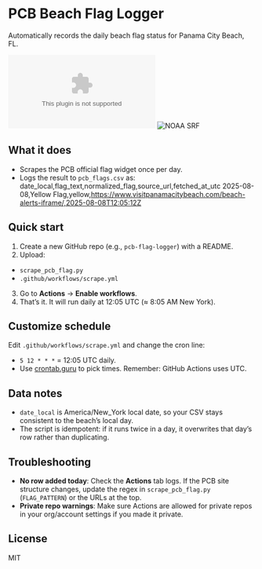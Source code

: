 # PCB Beach Flag Logger

Automatically records the daily beach flag status for Panama City Beach, FL.

![PCB Flag](https://github.com/GandalfGrey89/pcb-flag-logger/pcb_flags.csv)
![NOAA SRF](https://github.com/<you>/<repo>/actions/workflows/noaa_pcb_srf_logger.yml/badge.svg)


## What it does
- Scrapes the PCB official flag widget once per day.
- Logs the result to `pcb_flags.csv` as:
date_local,flag_text,normalized_flag,source_url,fetched_at_utc
2025-08-08,Yellow Flag,yellow,https://www.visitpanamacitybeach.com/beach-alerts-iframe/,2025-08-08T12:05:12Z
  
## Quick start
1. Create a new GitHub repo (e.g., `pcb-flag-logger`) with a README.
2. Upload:
 - `scrape_pcb_flag.py`
 - `.github/workflows/scrape.yml`
3. Go to **Actions** → **Enable workflows**.
4. That’s it. It will run daily at 12:05 UTC (≈ 8:05 AM New York).

## Customize schedule
Edit `.github/workflows/scrape.yml` and change the cron line:
- `5 12 * * *` = 12:05 UTC daily.
- Use [crontab.guru](https://crontab.guru) to pick times. Remember: GitHub Actions uses UTC.

## Data notes
- `date_local` is America/New_York local date, so your CSV stays consistent to the beach’s local day.
- The script is idempotent: if it runs twice in a day, it overwrites that day’s row rather than duplicating.

## Troubleshooting
- **No row added today**: Check the **Actions** tab logs. If the PCB site structure changes, update the regex in `scrape_pcb_flag.py` (`FLAG_PATTERN`) or the URLs at the top.
- **Private repo warnings**: Make sure Actions are allowed for private repos in your org/account settings if you made it private.

## License
MIT
